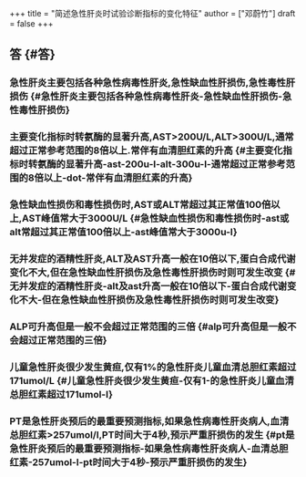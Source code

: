 +++
title = "简述急性肝炎时试验诊断指标的变化特征"
author = ["邓蔚竹"]
draft = false
+++

## 答 {#答}


### 急性肝炎主要包括各种急性病毒性肝炎,急性缺血性肝损伤,急性毒性肝损伤 {#急性肝炎主要包括各种急性病毒性肝炎-急性缺血性肝损伤-急性毒性肝损伤}


### 主要变化指标时转氨酶的显著升高,AST>200U/L,ALT>300U/L,通常超过正常参考范围的8倍以上.常伴有血清胆红素的升高 {#主要变化指标时转氨酶的显著升高-ast-200u-l-alt-300u-l-通常超过正常参考范围的8倍以上-dot-常伴有血清胆红素的升高}


### 急性缺血性损伤和毒性损伤时,AST或ALT常超过其正常值100倍以上,AST峰值常大于3000U/L {#急性缺血性损伤和毒性损伤时-ast或alt常超过其正常值100倍以上-ast峰值常大于3000u-l}


### 无并发症的酒精性肝炎,ALT及AST升高一般在10倍以下,蛋白合成代谢变化不大,但在急性缺血性肝损伤及急性毒性肝损伤时则可发生改变 {#无并发症的酒精性肝炎-alt及ast升高一般在10倍以下-蛋白合成代谢变化不大-但在急性缺血性肝损伤及急性毒性肝损伤时则可发生改变}


### ALP可升高但是一般不会超过正常范围的三倍 {#alp可升高但是一般不会超过正常范围的三倍}


### 儿童急性肝炎很少发生黄疸,仅有1%的急性肝炎儿童血清总胆红素超过171umol/L {#儿童急性肝炎很少发生黄疸-仅有1-的急性肝炎儿童血清总胆红素超过171umol-l}


### PT是急性肝炎预后的最重要预测指标,如果急性病毒性肝炎病人,血清总胆红素>257umol/l,PT时间大于4秒,预示严重肝损伤的发生 {#pt是急性肝炎预后的最重要预测指标-如果急性病毒性肝炎病人-血清总胆红素-257umol-l-pt时间大于4秒-预示严重肝损伤的发生}